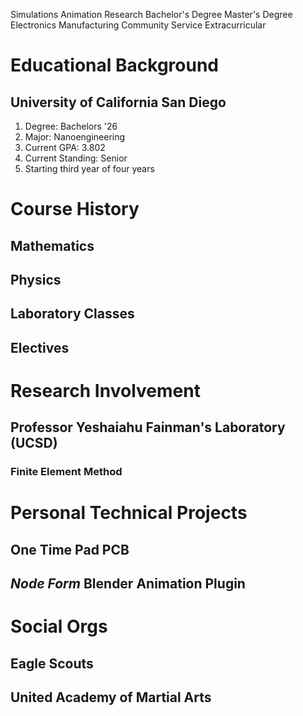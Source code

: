 Simulations
Animation
Research
Bachelor's Degree
Master's Degree
Electronics
Manufacturing
Community Service
Extracurricular

# Educational Background
## University of California San Diego
1. Degree: Bachelors '26
2. Major: Nanoengineering
3. Current GPA: 3.802
4. Current Standing: Senior
5. Starting third year of four years 
# Course History
## Mathematics
## Physics
## Laboratory Classes
## Electives
# Research Involvement
## Professor Yeshaiahu Fainman's Laboratory (UCSD)
### Finite Element Method
# Personal Technical Projects
## One Time Pad PCB
## *Node Form* Blender Animation Plugin

# Social  Orgs
## Eagle Scouts
## United Academy of Martial Arts

